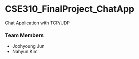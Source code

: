 # CSE310_FinalProject_ChatApp

Chat Application with TCP/UDP

### Team Members

- Joohyoung Jun
- Nahyun Kim
